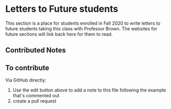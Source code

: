 # Letters to Future students

This section is a place for students enrolled in Fall 2020 to write letters to future students taking this class with Professor Brown. 
The websites for future sections will link back here for them to read. 


## Contributed Notes

<!-- use the following example line as a template to link to your letter -->

<!-- ### title or key takeaway -->
<!-- your advice can be as short as a single sentence or it can be a few paragraphs, whatever you like -->
<!-- it won't be anonymous because of the commit history, but you can choose to sign it or not and include 
information about what courses you had before this or not-->


## To contribute

Via GitHub directly:

1. Use the edit button above to add a note to this file following the example that's commented out
2. create a pull request

